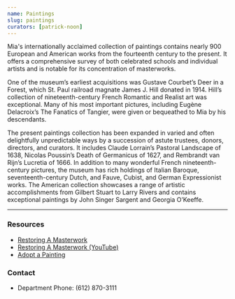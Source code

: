 ```yaml
---
name: Paintings
slug: paintings
curators: [patrick-noon]
---
```


Mia's internationally acclaimed collection of paintings contains nearly 900 European and American works from the fourteenth century to the present. It offers a comprehensive survey of both celebrated schools and individual artists and is notable for its concentration of masterworks.

One of the museum’s earliest acquisitions was Gustave Courbet’s Deer in a Forest, which St. Paul railroad magnate James J. Hill donated in 1914. Hill’s collection of nineteenth-century French Romantic and Realist art was exceptional. Many of his most important pictures, including Eugène Delacroix’s The Fanatics of Tangier, were given or bequeathed to Mia by his descendants.

The present paintings collection has been expanded in varied and often delightfully unpredictable ways by a succession of astute trustees, donors, directors, and curators. It includes Claude Lorrain’s Pastoral Landscape of 1638, Nicolas Poussin’s Death of Germanicus of 1627, and Rembrandt van Rijn’s Lucretia of 1666. In addition to many wonderful French nineteenth-century pictures, the museum has rich holdings of Italian Baroque, seventeenth-century Dutch, and Fauve, Cubist, and German Expressionist works. The American collection showcases a range of artistic accomplishments from Gilbert Stuart to Larry Rivers and contains exceptional paintings by John Singer Sargent and Georgia O’Keeffe.

---

### Resources

* [Restoring A Masterwork](http://www.artsmia.org/restoration-online)
* [Restoring A Masterwork (YouTube)](http://www.youtube.com/watch?v=QMZ7XHuw9BI&feature=PlayList&p=347E03D63855FB63&index=0&playnext=1)
* [Adopt a Painting](https://collections.artsmia.org/index.php?page=adopt)

### Contact
* Department Phone: (612) 870-3111
